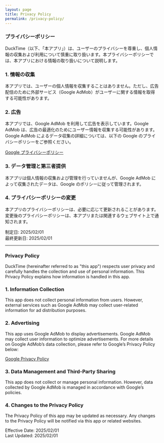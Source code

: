 ```yaml
---
layout: page
title: Privacy Policy
permalink: /privacy-policy/
---
```


### プライバシーポリシー

DuckTime（以下、「本アプリ」）は、ユーザーのプライバシーを尊重し、個人情報の収集および利用について慎重に取り扱います。本プライバシーポリシーでは、本アプリにおける情報の取り扱いについて説明します。

### 1. 情報の収集
本アプリでは、ユーザーの個人情報を収集することはありません。ただし、広告配信のために外部サービス（Google AdMob）がユーザーに関する情報を取得する可能性があります。

### 2. 広告
本アプリでは、Google AdMob を利用して広告を表示しています。Google AdMob は、広告の最適化のためにユーザー情報を収集する可能性があります。Google AdMob によるデータ収集の詳細については、以下の Google のプライバシーポリシーをご参照ください。

[Google プライバシーポリシー](https://policies.google.com/privacy?hl=ja)

### 3. データ管理と第三者提供
本アプリは個人情報の収集および管理を行っていませんが、Google AdMob によって収集されたデータは、Google のポリシーに従って管理されます。

### 4. プライバシーポリシーの変更
本アプリのプライバシーポリシーは、必要に応じて更新されることがあります。変更後のプライバシーポリシーは、本アプリまたは関連するウェブサイト上で通知されます。

制定日: 2025/02/01  
最終更新日: 2025/02/01

---

### Privacy Policy

DuckTime (hereinafter referred to as "this app") respects user privacy and carefully handles the collection and use of personal information. This Privacy Policy explains how information is handled in this app.

### 1. Information Collection
This app does not collect personal information from users. However, external services such as Google AdMob may collect user-related information for ad distribution purposes.

### 2. Advertising
This app uses Google AdMob to display advertisements. Google AdMob may collect user information to optimize advertisements. For more details on Google AdMob’s data collection, please refer to Google’s Privacy Policy below:

[Google Privacy Policy](https://policies.google.com/privacy?hl=en)

### 3. Data Management and Third-Party Sharing
This app does not collect or manage personal information. However, data collected by Google AdMob is managed in accordance with Google’s policies.

### 4. Changes to the Privacy Policy
The Privacy Policy of this app may be updated as necessary. Any changes to the Privacy Policy will be notified via this app or related websites.

Effective Date: 2025/02/01  
Last Updated: 2025/02/01
